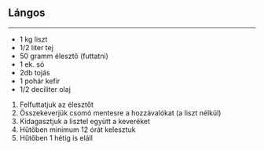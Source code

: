 ## Lángos

------------------------------------------------------------------------------------------------------------------------

-   1 kg liszt
-   1/2 liter tej
-   50 gramm élesztő (futtatni)
-   1 ek. só
-   2db tojás
-   1 pohár kefir
-   1/2 deciliter olaj

1.  Felfuttatjuk az élesztőt
1.  Összekeverjük csomó mentesre a hozzávalókat (a liszt nélkül)
1.  Kidagasztjuk a lisztel együtt a keveréket
1.  Hűtőben minimum 12 órát kelesztuk
1.  Hűtőben 1 hétig is eláll


